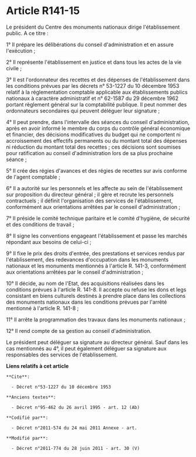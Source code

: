 # Article R141-15

Le président du Centre des monuments nationaux dirige l'établissement public. A ce titre : 

1° Il prépare les délibérations du conseil d'administration et en assure l'exécution ; 

2° Il représente l'établissement en justice et dans tous les actes de la vie civile ; 

3° Il est l'ordonnateur des recettes et des dépenses de l'établissement dans les conditions prévues par les décrets n°
53-1227 du 10 décembre 1953 relatif à la réglementation comptable applicable aux établissements publics nationaux à caractère
administratif et n° 62-1587 du 29 décembre 1962 portant règlement général sur la comptabilité publique. Il peut nommer des
ordonnateurs secondaires qui peuvent déléguer leur signature ; 

4° Il peut prendre, dans l'intervalle des séances du conseil d'administration, après en avoir informé le membre du corps du
contrôle général économique et financier, des décisions modificatives du budget qui ne comportent ni accroissement des
effectifs permanents ou du montant total des dépenses ni réduction du montant total des recettes ; ces décisions sont
soumises pour ratification au conseil d'administration lors de sa plus prochaine séance ; 

5° Il crée des régies d'avances et des régies de recettes sur avis conforme de l'agent comptable ; 

6° Il a autorité sur les personnels et les affecte au sein de l'établissement sur proposition du directeur général ; il gère
et recrute les personnels contractuels ; il définit l'organisation des services de l'établissement, conformément aux
orientations arrêtées par le conseil d'administration ; 

7° Il préside le comité technique paritaire et le      comité d'hygiène, de sécurité et des conditions de travail ; 

8° Il signe les conventions engageant l'établissement et passe les marchés répondant aux besoins de celui-ci ; 

9° Il fixe le prix des droits d'entrée, des prestations et services rendus par l'établissement, des redevances d'occupation
dans les monuments nationaux et les monuments mentionnés à l'article R. 141-3, conformément aux orientations arrêtées par le
conseil d'administration ; 

10° Il décide, au nom de l'Etat, des acquisitions réalisées dans les conditions prévues à l'article R. 141-8. Il accepte ou
refuse les dons et legs consistant en biens culturels destinés à prendre place dans les collections des monuments nationaux
dans les conditions prévues par l'arrêté mentionné à l'article R. 141-8 ; 

11° Il arrête la programmation des travaux dans les monuments nationaux ; 

12° Il rend compte de sa gestion au conseil d'administration. 

Le président peut déléguer sa signature au directeur général. Sauf dans les cas mentionnés au 4°, il peut également déléguer
sa signature aux responsables des services de l'établissement.

**Liens relatifs à cet article**

	**Cite**:

	  - Décret n°53-1227 du 10 décembre 1953

	**Anciens textes**:

	  - Décret n°95-462 du 26 avril 1995 - art. 12 (Ab)

	**Codifié par**:

	  - Décret n°2011-574 du 24 mai 2011 Annexe - art.

	**Modifié par**:

	  - Décret n°2011-774 du 28 juin 2011 - art. 30 (V)
